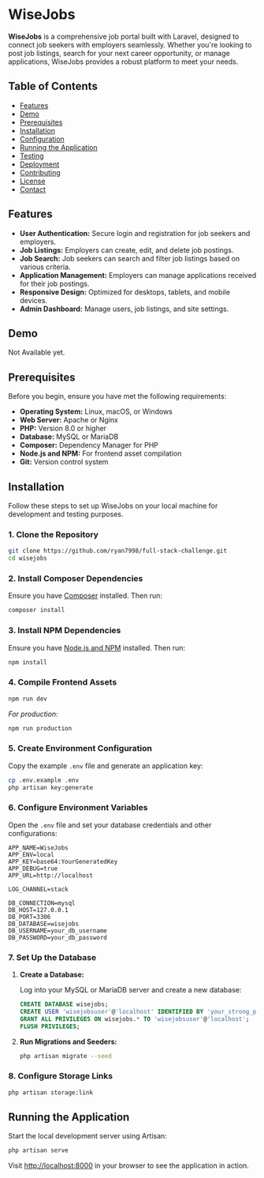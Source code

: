 # WiseJobs

**WiseJobs** is a comprehensive job portal built with Laravel, designed to connect job seekers with employers seamlessly. Whether you're looking to post job listings, search for your next career opportunity, or manage applications, WiseJobs provides a robust platform to meet your needs.

## Table of Contents

-   [Features](#features)
-   [Demo](#demo)
-   [Prerequisites](#prerequisites)
-   [Installation](#installation)
-   [Configuration](#configuration)
-   [Running the Application](#running-the-application)
-   [Testing](#testing)
-   [Deployment](#deployment)
-   [Contributing](#contributing)
-   [License](#license)
-   [Contact](#contact)

## Features

-   **User Authentication:** Secure login and registration for job seekers and employers.
-   **Job Listings:** Employers can create, edit, and delete job postings.
-   **Job Search:** Job seekers can search and filter job listings based on various criteria.
-   **Application Management:** Employers can manage applications received for their job postings.
-   **Responsive Design:** Optimized for desktops, tablets, and mobile devices.
-   **Admin Dashboard:** Manage users, job listings, and site settings.

## Demo

Not Available yet.

## Prerequisites

Before you begin, ensure you have met the following requirements:

-   **Operating System:** Linux, macOS, or Windows
-   **Web Server:** Apache or Nginx
-   **PHP:** Version 8.0 or higher
-   **Database:** MySQL or MariaDB
-   **Composer:** Dependency Manager for PHP
-   **Node.js and NPM:** For frontend asset compilation
-   **Git:** Version control system

## Installation

Follow these steps to set up WiseJobs on your local machine for development and testing purposes.

### 1. Clone the Repository

```bash
git clone https://github.com/ryan7998/full-stack-challenge.git
cd wisejobs
```

### 2. Install Composer Dependencies

Ensure you have [Composer](https://getcomposer.org/) installed. Then run:

```bash
composer install
```

### 3. Install NPM Dependencies

Ensure you have [Node.js and NPM](https://nodejs.org/) installed. Then run:

```bash
npm install
```

### 4. Compile Frontend Assets

```bash
npm run dev
```

_For production:_

```bash
npm run production
```

### 5. Create Environment Configuration

Copy the example `.env` file and generate an application key:

```bash
cp .env.example .env
php artisan key:generate
```

### 6. Configure Environment Variables

Open the `.env` file and set your database credentials and other configurations:

```env
APP_NAME=WiseJobs
APP_ENV=local
APP_KEY=base64:YourGeneratedKey
APP_DEBUG=true
APP_URL=http://localhost

LOG_CHANNEL=stack

DB_CONNECTION=mysql
DB_HOST=127.0.0.1
DB_PORT=3306
DB_DATABASE=wisejobs
DB_USERNAME=your_db_username
DB_PASSWORD=your_db_password

```

### 7. Set Up the Database

1. **Create a Database:**

    Log into your MySQL or MariaDB server and create a new database:

    ```sql
    CREATE DATABASE wisejobs;
    CREATE USER 'wisejobsuser'@'localhost' IDENTIFIED BY 'your_strong_password';
    GRANT ALL PRIVILEGES ON wisejobs.* TO 'wisejobsuser'@'localhost';
    FLUSH PRIVILEGES;
    ```

2. **Run Migrations and Seeders:**

    ```bash
    php artisan migrate --seed
    ```

### 8. Configure Storage Links

```bash
php artisan storage:link
```

## Running the Application

Start the local development server using Artisan:

```bash
php artisan serve
```

Visit [http://localhost:8000](http://localhost:8000) in your browser to see the application in action.
